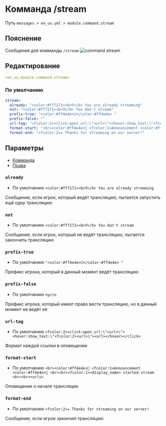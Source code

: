 # Комманда /stream
Путь `messages > en_us.yml > module.command.stream`

## Пояснение
Сообщения для комманды `/stream`
![command stream](/commandstream.png)

## Редактирование
```yaml
<en_us.module.command.stream>
```

### По умолчанию
```yaml
stream:
  already: "<color:#ff7171><b>⁉</b> You are already streaming"
  not: "<color:#ff7171><b>⁉</b> You don't stream"
  prefix-true: "<color:#ff4e4e>⏻</color:#ff4e4e> "
  prefix-false: ""
  url-tag: "<fcolor:2><click:open_url:\"<url>\"><hover:show_text:\"<fcolor:2><url>\"><url></hover></click>"
  format-start: "<br><color:#ff4e4e>🔔 <fcolor:1>Announcement <color:#ff4e4e>🔔 <br><br><fcolor:1><display_name> started stream <br><br><urls>"
  format-end: "<fcolor:2>★ Thanks for streaming on our server!"
```

## Параметры

- [Комманда](/ru/commands/module/command/stream/)
- [Права](/ru/permissions/module/command/stream/)

### `already`
- По умолчанию `<color:#ff7171><b>⁉</b> You are already streaming`

Сообщение, если игрок, который ведёт трансляцию, пытается запустить ещё одну трансляцию

### `not`
- По умолчанию `<color:#ff7171><b>⁉</b> You don't stream`

Сообщение, если игрок, который не ведёт трансляцию, пытается закончить трансляцию

### `prefix-true`
- По умолчанию `"<color:#ff4e4e>⏻</color:#ff4e4e> "`

Префикс игрока, который в данный момент ведёт трансляцию

### `prefix-false`
- По умолчанию `пусто`

Префикс игрока, который имеет право вести трансляцию, но в данный момент не ведёт её

### `url-tag`
- По умолчанию `<fcolor:2><click:open_url:\"<url>\"><hover:show_text:\"<fcolor:2><url>\"><url></hover></click>`

Формат каждой ссылки в оповещении

### `format-start`
- По умолчанию `<br><color:#ff4e4e>🔔 <fcolor:1>Announcement <color:#ff4e4e>🔔 <br><br><fcolor:1><display_name> started stream <br><br><urls>`

Оповещение о начале трансляции

### `format-end`
- По умолчанию `<fcolor:2>★ Thanks for streaming on our server!`

Сообщение, если игрок закончил трансляцию

